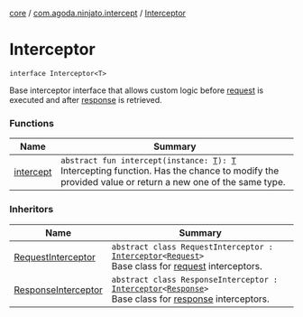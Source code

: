 [core](../../index.md) / [com.agoda.ninjato.intercept](../index.md) / [Interceptor](./index.md)

# Interceptor

`interface Interceptor<T>`

Base interceptor interface that allows custom logic before [request](../../com.agoda.ninjato.http/-request/index.md)
is executed and after [response](../../com.agoda.ninjato.http/-response/index.md) is retrieved.

### Functions

| Name | Summary |
|---|---|
| [intercept](intercept.md) | `abstract fun intercept(instance: `[`T`](index.md#T)`): `[`T`](index.md#T)<br>Intercepting function. Has the chance to modify the provided value or return a new one of the same type. |

### Inheritors

| Name | Summary |
|---|---|
| [RequestInterceptor](../-request-interceptor/index.md) | `abstract class RequestInterceptor : `[`Interceptor`](./index.md)`<`[`Request`](../../com.agoda.ninjato.http/-request/index.md)`>`<br>Base class for [request](../../com.agoda.ninjato.http/-request/index.md) interceptors. |
| [ResponseInterceptor](../-response-interceptor/index.md) | `abstract class ResponseInterceptor : `[`Interceptor`](./index.md)`<`[`Response`](../../com.agoda.ninjato.http/-response/index.md)`>`<br>Base class for [response](../../com.agoda.ninjato.http/-response/index.md) interceptors. |
